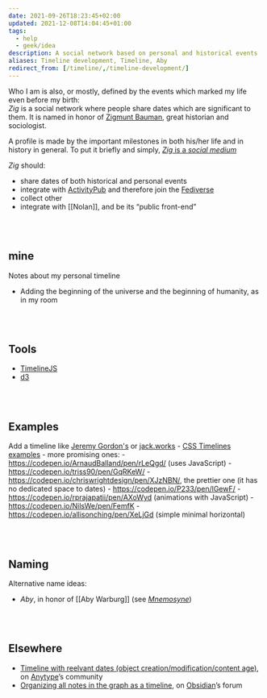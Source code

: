 ```yaml
---
date: 2021-09-26T18:23:45+02:00
updated: 2021-12-08T14:04:45+01:00
tags:
  - help
  - geek/idea
description: A social network based on personal and historical events
aliases: Timeline development, Timeline, Aby
redirect_from: [/timeline/,/timeline-development/]
---
```

Who I am is also, or mostly, defined by the events which marked my life even before my birth:  
*Zig* is a social network where people share dates which are significant to them. It is named in honor of [Zigmunt Bauman](https://en.wikipedia.org/wiki/Zigmunt_Bauman 'Zigmunt Bauman on Wikipedia'), great historian and sociologist.

A profile is made by the important milestones in both his/her life and in history in general. To put it briefly and simply, <u><cite>Zig</cite> is a <i>social medium</i> </u>

*Zig* should:
- share dates of both historical and personal events
- integrate with [ActivityPub](https://activitypub.rocks 'ActivityPub') and therefore join the [Fediverse](https://en.wikipedia.org/wiki/Fediverse '“Fediverse„ on Wikipedia')
- collect other 
- integrate with [[Nolan]], and be its “public front-end”

<br>
<br>

## mine

Notes about my personal timeline

- Adding the beginning of the universe and the beginning of humanity, as in my room

<br>
<br>

## Tools

- [TimelineJS](https://timeline.knightlab.com "TimelineJS")
- [d3](https://github.com/d3/d3 'd3 repository on GitHub')

<br>
<br>

## Examples

Add a timeline like [Jeremy Gordon's](https://jgordon.io "Jeremy Gordon") or [jack.works](https://web.archive.org/web/20200513054829/http://jack.works/)
	- [CSS Timelines examples](https://freefrontend.com/css-timelines/ "65 CSS Timelines")
	- more promising ones:
		- https://codepen.io/ArnaudBalland/pen/rLeQgd/ (uses JavaScript)
		- https://codepen.io/triss90/pen/GqRKeW/
		- https://codepen.io/chriswrightdesign/pen/XJzNBN/, the prettier one (it has no dedicated space to dates)
		- https://codepen.io/P233/pen/lGewF/
		- https://codepen.io/rprajapatii/pen/AXoWyd (animations with JavaScript)
		- https://codepen.io/NilsWe/pen/FemfK
		- https://codepen.io/allisonching/pen/XeLjGd (simple minimal horizontal)

<br>
<br>

## Naming

Alternative name ideas:

- *Aby*, in honor of [[Aby Warburg]] (see [*Mnemosyne*](https://tommi.space/mnemosyne '“Mnemosyne„ article on tommi.space'))

<br>
<br>

## Elsewhere

- [Timeline with reelvant dates (object creation/modification/content age)](https://community.anytype.io/t/timeline-with-reelvant-dates-object-creation-modification-content-age/3569), on [Anytype]’s community
- [Organizing all notes in the graph as a timeline](https://forum.obsidian.md/t/organizing-all-notes-in-the-graph-as-a-timeline/), on [Obsidian]’s forum

[Anytype]: https://anytype.io 'Anytype'
[Obsidian]: https://obsidian.md 'Obsidian'